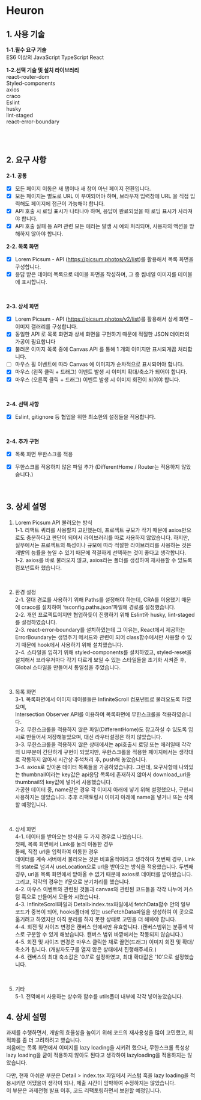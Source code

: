 <div >

# **Heuron**

## **1. 사용 기술**

**1-1.필수 요구 기술**  
 ES6 이상의 JavaScript
 TypeScript
 React 
 <br/>  

 **1-2.선택 기술 및 설치 라이브러리**  
 react-router-dom  
 Styled-components  
 axios  
 craco  
 Eslint  
 husky  
 lint-staged  
 react-error-boundary  

<br/>
<br/>

## **2. 요구 사항**

 **2-1. 공통**
- [x] 모든 페이지 이동은 새 탭이나 새 창이 아닌 페이지 전환입니다.  
- [x] 모든 페이지는 별도로 URL 이 부여되어야 하며, 브라우저 입력창에 URL 을 직접 입력해도 페이지에 접근이 가능해야 합니다.  
- [x] API 호출 시 로딩 표시가 나타나야 하며, 응답이 완료되었을 때 로딩 표시가 사라져야
합니다.  
- [x] API 호출 실패 등 API 관련 모든 에러는 발생 시 예외 처리되며, 사용자의 액션을
방해하지 않아야 합니다.
         <br/>

 **2-2. 목록 화면**
- [x] Lorem Picsum - API (https://picsum.photos/v2/list)를 활용해서 목록 화면을
구성합니다.   
- [x] 응답 받은 데이터 목록으로 테이블 화면을 작성하며, 그 중 썸네일 이미지를 테이블에
표시합니다.
<br/>

 **2-3. 상세 화면**
- [x] Lorem Picsum - API (https://picsum.photos/v2/list)를 활용해서 상세 화면 – 이미지
갤러리를 구성합니다. 
- [x] 동일한 API 로 목록 화면과 상세 화면을 구현하기 때문에 적절한 JSON 데이터의 가공이
필요합니다 
- [x] 불러온 이미지 목록 중에 Canvas API 를 통해 1 개의 이미지만 표시되게끔 처리합니다.
- [ ] 마우스 휠 이벤트에 따라 Canvas 에 이미지가 순차적으로 표시되어야 합니다.
- [x] 마우스 (왼쪽 클릭 + 드래그) 이벤트 발생 시 이미지 확대/축소가 되어야 합니다.
- [x] 마우스 (오른쪽 클릭 + 드래그) 이벤트 발생 시 이미지 회전이 되어야 합니다.
<br/>

**2-4. 선택 사항**
- [x]  Eslint, gitignore 등 협업을 위한 최소한의 설정들을 적용합니다. 
<br/>

**2-4. 추가 구현**
- [x] 목록 화면 무한스크롤 적용
- [x] 무한스크롤 적용하지 않은 파일 추가 (DifferentHome / Router는 적용하지 않았습니다.)


<br/>

## **3. 상세 설명**

1. Lorem Picsum API 불러오는 방식  
 1-1. 리액트 쿼리를 사용할지 고민했는데, 프로젝트 규모가 작기 때문에 axios만으로도 충분하다고 판단이 되어서 라이브러리를 따로 사용하지 않았습니다. 하지만, 실무에서는 프로젝트의 특성이나 규모에 따라 적절한 라이브러리를 사용하는 것은 개발의 능률을 높일 수 있기 때문에 적절하게 선택하는 것이 좋다고 생각합니다.  
 1-2. axios를 바로 불러오지 않고, axios라는 폴더를 생성하여 재사용할 수 있도록 컴포넌트화 했습니다.
<br/>

2. 환경 설정   
 2-1. 절대 경로를 사용하기 위해 Paths를 설정해야 하는데, CRA를 이용했기 때문에 craco를 설치하여 'tsconfig.paths.json'파일에 경로를 설정했습니다.  
 2-2. 개인 프로젝트이지만 협업하듯이 진행하기 위해 Eslint와 husky, lint-staged를 설정하였습니다.  
 2-3. react-error-boundary를 설치하였는데 그 이유는, React에서 제공하는 ErrorBoundary는 생명주기 메서드와 관련이 되어 class함수에서만 사용할 수 있기 때문에 hook에서 사용하기 위해 설치했습니다.  
 2-4. 스타일을 입히기 위해 styled-components를 설치하였고, styled-reset을 설치해서 브라우저마다 각기 다르게 보일 수 있는 스타일들을 초기화 시켜준 후, Global 스타일을 만들어서 통일성을 주었습니다.  
<br/>
 
3. 목록 화면  
 3-1. 목록화면에서 이미지 테이블들은 InfiniteScroll 컴포넌트로 불러오도록 하였으며,  
 Intersection Observer API를 이용하여 목록화면에 무한스크롤을 적용하였습니다.   
 3-2. 무한스크롤을 적용하지 않은 파일(DifferentHome)도 참고하실 수 있도록 임시로 만들어서 저장해놓았으며, 대신 라우터설정은 하지 않았습니다.  
 3-3. 무한스크롤을 적용하지 않은 상태에서는 api호출시 로딩 또는 에러일때 각각의 UI부분이 간단하게 구현이 되었지만, 무한스크롤을 적용한 페이지에서는 생각대로 작동하지 않아서 시간상 주석처리 후, push해 놓았습니다.  
 3-4. axios로 받아온 데이터 목록들을 가공하였습니다. 그런데, 요구사항에 나와있는 thumbnail이라는 key값은 api응답 목록에 존재하지 않아서 download_url을 thumbnail의 key값에 넣어서 사용했습니다.  
 가공한 데이터 중, name같은 경우 각 이미지 아래에 넣기 위해 설정했으나, 구현시 사용하지는 않았습니다. 추후 리팩토링시 이미지 아래에 name을 넣거나 또는 삭제할 예정입니다.  
<br/>
 
4. 상세 화면  
 4-1. 데이터를 받아오는 방식을 두 가지 경우로 나눴습니다.  
 첫째, 목록 화면에서 Link를 눌러 이동한 경우  
 둘째, 직접 url을 입력하여 이동한 경우  
 데이터를 계속 서버에서 불러오는 것은 비효율적이라고 생각하여 첫번째 경우, Link의 state로 넘겨서 useLocation으로 url을 받아오는 방식을 적용했습니다.
 두번째 경우, url을 목록 화면에서 받아올 수 없기 때문에 axios로 데이터를 받아왔습니다.  
 그리고, 각각의 경우는 if문으로 분기처리를 했습니다.  
 4-2. 마우스 이벤트와 관련된 것들과 canvas와 관련된 코드들을 각각 나누어 커스텀 훅으로 만들어서 모듈화 시켰습니다.  
 4-3. InfiniteScroll파일과 Detail>index.tsx파일에서 fetchData함수 안의 일부 코드가 중복이 되어,  hooks폴더에 있는 useFetchData파일을 생성하여 이 곳으로 옮기려고 하였지만 아직 분리를 하지 못한 상태로 고민을 더 해봐야 합니다.  
 4-4. 회전 및 사이즈 변경은 캔버스 안에서만 유효합니다. (캔버스범위는 분홍색 박스로 구분할 수 있게 해놨습니다. 캔버스 범위 바깥에서는 작동되지 않습니다.)  
 4-5. 회전 및 사이즈 변경은 마우스 클릭한 채로 끌면(드래그) 이미지 회전 및 확대/축소가 됩니다. (개발자도구를 열지 않은 상태에서 진행해주세요.)   
 4-6. 캔버스의 최대 축소값은 '0.1'로 설정하였고, 최대 확대값은 '10'으로 설정했습니다.  
 <br/>
 
5. 기타  
5-1. 전역에서 사용하는 상수와 함수를 utils폴더 내부에 각각 넣어놓았습니다.  




## **4. 상세 설명**

과제를 수행하면서, 개발의 효율성을 높이기 위해 코드의 재사용성을 많이 고민했고, 최적화를 좀 더 고려하려고 했습니다.  
처음에는 목록 화면에서 이미지를 lazy loading을 시키려 했으나, 무한스크롤 특성상 lazy loading을 굳이 적용하지 않아도 된다고 생각하여 lazyloading을 적용하지는 않았습니다.  

다만, 현재 아쉬운 부분은 Detail > index.tsx 파일에서 커스텀 훅을 lazy loading을 적용시키면 어땠을까 생각이 되나, 제출 시간이 임박하여 수정하지는 않았습니다.  
이 부분은 과제전형 발표 이후, 코드 리팩토링하면서 보완할 예정입니다.  

